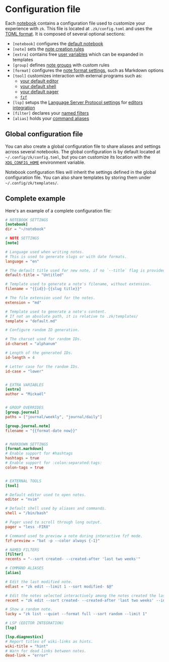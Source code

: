 # Configuration file

Each [notebook](../notes/notebook.md) contains a configuration file used to customize your experience with `zk`. This file is located at `.zk/config.toml` and uses the [TOML format](https://github.com/toml-lang/toml). It is composed of several optional sections:

* `[notebook]` configures the [default notebook](config-notebook.md)
* `[note]` sets the [note creation rules](config-note.md)
* `[extra]` contains free [user variables](config-extra.md) which can be expanded in templates
* `[group]` defines [note groups](config-group.md) with custom rules
* `[format]` configures the [note format settings](../notes/note-format.md), such as Markdown options
* `[tool]` customizes interaction with external programs such as:
    * [your default editor](tool-editor.md)
    * [your default shell](tool-shell.md)
    * [your default pager](tool-pager.md)
    * [`fzf`](tool-fzf.md)
* `[lsp]` setups the [Language Server Protocol settings](config-lsp.md) for [editors integration](../tips/editors-integration.md)
* `[filter]` declares your [named filters](config-filter.md)
* `[alias]` holds your [command aliases](config-alias.md)

## Global configuration file

You can also create a global configuration file to share aliases and settings across several notebooks. The global configuration is by default located at `~/.config/zk/config.toml`, but you can customize its location with the [`XDG_CONFIG_HOME`](https://specifications.freedesktop.org/basedir-spec/basedir-spec-latest.html) environment variable.

Notebook configuration files will inherit the settings defined in the global configuration file. You can also share templates by storing them under `~/.config/zk/templates/`.

## Complete example

Here's an example of a complete configuration file:

```toml
# NOTEBOOK SETTINGS
[notebook]
dir = "~/notebook"

# NOTE SETTINGS
[note]

# Language used when writing notes.
# This is used to generate slugs or with date formats.
language = "en"

# The default title used for new note, if no `--title` flag is provided.
default-title = "Untitled"

# Template used to generate a note's filename, without extension.
filename = "{{id}}-{{slug title}}"

# The file extension used for the notes.
extension = "md"

# Template used to generate a note's content.
# If not an absolute path, it is relative to .zk/templates/
template = "default.md"

# Configure random ID generation.

# The charset used for random IDs.
id-charset = "alphanum"

# Length of the generated IDs.
id-length = 4

# Letter case for the random IDs.
id-case = "lower"


# EXTRA VARIABLES
[extra]
author = "Mickaël"


# GROUP OVERRIDES
[group.journal]
paths = ["journal/weekly", "journal/daily"]

[group.journal.note]
filename = "{{format-date now}}"


# MARKDOWN SETTINGS
[format.markdown]
# Enable support for #hashtags
hashtags = true
# Enable support for :colon:separated:tags:
colon-tags = true


# EXTERNAL TOOLS
[tool]

# Default editor used to open notes.
editor = "nvim"

# Default shell used by aliases and commands.
shell = "/bin/bash"

# Pager used to scroll through long output.
pager = "less -FIRX"

# Command used to preview a note during interactive fzf mode.
fzf-preview = "bat -p --color always {-1}"

# NAMED FILTERS
[filter]
recents = "--sort created- --created-after 'last two weeks'"

# COMMAND ALIASES
[alias]

# Edit the last modified note.
edlast = "zk edit --limit 1 --sort modified- $@"

# Edit the notes selected interactively among the notes created the last two weeks.
recent = "zk edit --sort created- --created-after 'last two weeks' --interactive"

# Show a random note.
lucky = "zk list --quiet --format full --sort random --limit 1"

# LSP (EDITOR INTEGRATION)
[lsp]

[lsp.diagnostics]
# Report titles of wiki-links as hints.
wiki-title = "hint"
# Warn for dead links between notes.
dead-link = "error"
```
